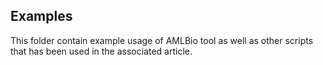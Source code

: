 ## Examples
This folder contain example usage of AMLBio tool as well as other scripts that has been used in the associated article.
